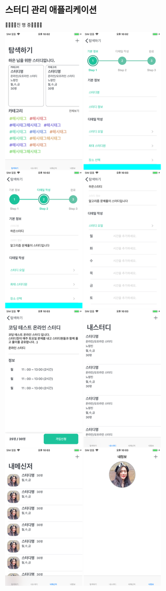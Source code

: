 # 스터디 관리 애플리케이션



🔨🔨🔨🔨진 행 중🔨🔨🔨🔨

<img src="IMG_0001.PNG" aligned="center" width="250"/>

<img src="IMG_0002.PNG" aligned="center" width="250"/>

<img src="IMG_0003.PNG" aligned="center" width="250"/>

<img src="IMG_0004.PNG" aligned="center" width="250"/>

<img src="IMG_0005.PNG" aligned="center" width="250"/>

<img src="IMG_0006.PNG" aligned="center" width="250"/>

<img src="IMG_0007.PNG" aligned="center" width="250"/>

<img src="IMG_0008.PNG" aligned="center" width="250"/>

